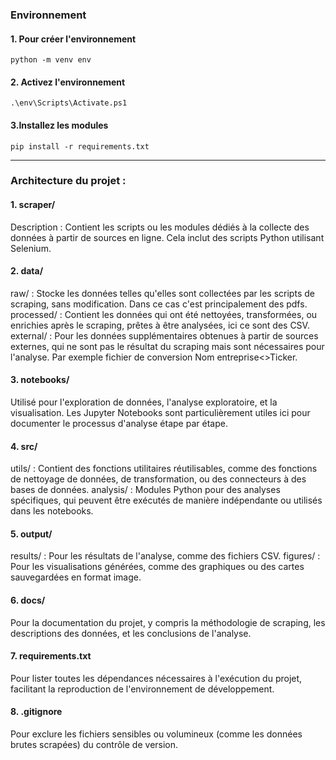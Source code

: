### Environnement

#### 1. Pour créer l'environnement
```
python -m venv env
```
#### 2. Activez l'environnement
```
.\env\Scripts\Activate.ps1
```
#### 3.Installez les modules
```
pip install -r requirements.txt
```

---

### Architecture du projet :

#### 1. scraper/
Description : Contient les scripts ou les modules dédiés à la collecte des données à partir de sources en ligne. Cela inclut des scripts Python utilisant Selenium.
#### 2. data/
raw/ : Stocke les données telles qu'elles sont collectées par les scripts de scraping, sans modification. Dans ce cas c'est principalement des pdfs.
processed/ : Contient les données qui ont été nettoyées, transformées, ou enrichies après le scraping, prêtes à être analysées, ici ce sont des CSV.
external/ : Pour les données supplémentaires obtenues à partir de sources externes, qui ne sont pas le résultat du scraping mais sont nécessaires pour l'analyse. Par exemple fichier de conversion Nom entreprise<>Ticker.
#### 3. notebooks/
Utilisé pour l'exploration de données, l'analyse exploratoire, et la visualisation. Les Jupyter Notebooks sont particulièrement utiles ici pour documenter le processus d'analyse étape par étape.
#### 4. src/
utils/ : Contient des fonctions utilitaires réutilisables, comme des fonctions de nettoyage de données, de transformation, ou des connecteurs à des bases de données.
analysis/ : Modules Python pour des analyses spécifiques, qui peuvent être exécutés de manière indépendante ou utilisés dans les notebooks.
#### 5. output/
results/ : Pour les résultats de l'analyse, comme des fichiers CSV.
figures/ : Pour les visualisations générées, comme des graphiques ou des cartes sauvegardées en format image.
#### 6. docs/
Pour la documentation du projet, y compris la méthodologie de scraping, les descriptions des données, et les conclusions de l'analyse.
#### 7. requirements.txt
Pour lister toutes les dépendances nécessaires à l'exécution du projet, facilitant la reproduction de l'environnement de développement.
#### 8. .gitignore
Pour exclure les fichiers sensibles ou volumineux (comme les données brutes scrapées) du contrôle de version.